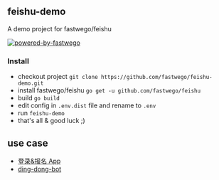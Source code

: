 ## feishu-demo 

A demo project for fastwego/feishu


[![powered-by-fastwego](https://img.shields.io/badge/Powered%20By-fastwego-brightgreen)](https://github.com/fastwego)


### Install

- checkout project `git clone https://github.com/fastwego/feishu-demo.git`
- install fastwego/feishu `go get -u github.com/fastwego/feishu`
- build `go build`
- edit config in `.env.dist` file and rename to `.env`
- run `feishu-demo`
- that's all & good luck ;)

## use case

- [登录&报名 App](./login-app/README.md)
- [ding-dong-bot](./ding-dong-bot/README.md)
